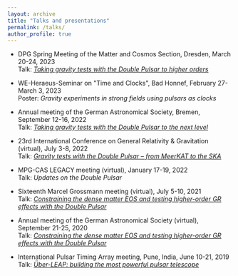 ```yaml
---
layout: archive
title: "Talks and presentations"
permalink: /talks/
author_profile: true
---
```


+  DPG Spring Meeting of the Matter and Cosmos Section, Dresden, March 20-24, 2023\
   Talk: *[Taking gravity tests with the Double Pulsar to higher orders](https://www.dpg-verhandlungen.de/year/2023/conference/smuk/part/gr/session/16/contribution/3)*

+  WE-Heraeus-Seminar on "Time and Clocks", Bad Honnef, February 27-March 3, 2023\
   Poster: *Gravity experiments in strong fields using pulsars as clocks*

+  Annual meeting of the German Astronomical Society, Bremen, September 12-16, 2022\
   Talk: *[Taking gravity tests with the Double Pulsar to the next level](https://ag2022.astronomische-gesellschaft.de/view_abstract.php?id=131)*
   
+  23rd International Conference on General Relativity & Gravitation (virtual), July 3-8,
2022\
   Talk: *[Gravity tests with the Double Pulsar – from MeerKAT to the SKA](http://gr23beijing.com/article/type/672-1.html)*

+  MPG-CAS LEGACY meeting (virtual), January 17-19, 2022\
   Talk: *Updates on the Double Pulsar*

+  Sixteenth Marcel Grossmann meeting (virtual), July 5-10, 2021\
   Talk: *[Constraining the dense matter EOS and testing higher-order GR effects with the
Double Pulsar](https://indico.icranet.org/event/1/)*

+  Annual meeting of the German Astronomical Society (virtual), September 21-25, 2020\
   Talk: *[Constraining the dense matter EOS and testing higher-order GR effects with the
Double Pulsar](https://ag2020.astronomische-gesellschaft.de/view_abstract.php?id=105)*

+  International Pulsar Timing Array meeting, Pune, India, June 10-21, 2019\
   Talk: *[Über-LEAP: building the most powerful pulsar telescope](https://conf1.ncra.tifr.res.in/event/2/page/23-scientific-programme)*

